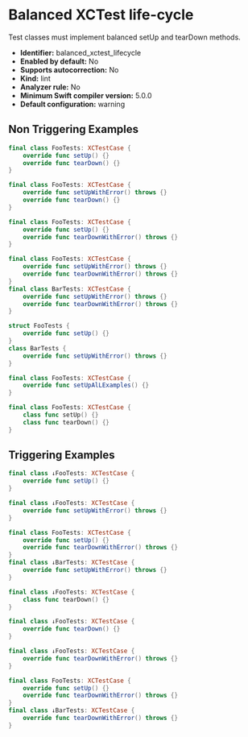 # Balanced XCTest life-cycle

Test classes must implement balanced setUp and tearDown methods.

* **Identifier:** balanced_xctest_lifecycle
* **Enabled by default:** No
* **Supports autocorrection:** No
* **Kind:** lint
* **Analyzer rule:** No
* **Minimum Swift compiler version:** 5.0.0
* **Default configuration:** warning

## Non Triggering Examples

```swift
final class FooTests: XCTestCase {
    override func setUp() {}
    override func tearDown() {}
}
```

```swift
final class FooTests: XCTestCase {
    override func setUpWithError() throws {}
    override func tearDown() {}
}
```

```swift
final class FooTests: XCTestCase {
    override func setUp() {}
    override func tearDownWithError() throws {}
}
```

```swift
final class FooTests: XCTestCase {
    override func setUpWithError() throws {}
    override func tearDownWithError() throws {}
}
final class BarTests: XCTestCase {
    override func setUpWithError() throws {}
    override func tearDownWithError() throws {}
}
```

```swift
struct FooTests {
    override func setUp() {}
}
class BarTests {
    override func setUpWithError() throws {}
}
```

```swift
final class FooTests: XCTestCase {
    override func setUpAlLExamples() {}
}
```

```swift
final class FooTests: XCTestCase {
    class func setUp() {}
    class func tearDown() {}
}
```

## Triggering Examples

```swift
final class ↓FooTests: XCTestCase {
    override func setUp() {}
}
```

```swift
final class ↓FooTests: XCTestCase {
    override func setUpWithError() throws {}
}
```

```swift
final class FooTests: XCTestCase {
    override func setUp() {}
    override func tearDownWithError() throws {}
}
final class ↓BarTests: XCTestCase {
    override func setUpWithError() throws {}
}
```

```swift
final class ↓FooTests: XCTestCase {
    class func tearDown() {}
}
```

```swift
final class ↓FooTests: XCTestCase {
    override func tearDown() {}
}
```

```swift
final class ↓FooTests: XCTestCase {
    override func tearDownWithError() throws {}
}
```

```swift
final class FooTests: XCTestCase {
    override func setUp() {}
    override func tearDownWithError() throws {}
}
final class ↓BarTests: XCTestCase {
    override func tearDownWithError() throws {}
}
```
